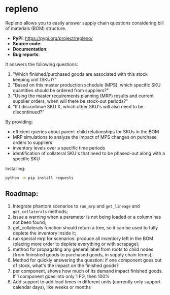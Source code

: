 
# repleno

Repleno allows you to easily answer supply chain questions considering bill of
materials (BOM) structure.

- **PyPI**: https://pypi.org/project/repleno/ 
- **Source code**: 
- **Documentation**: 
- **Bug reports**: 


It answers the following questions:

1. "Which finished/purchased goods are associated with this stock keeping unit (SKU)?"
2. "Based on this master production schedule (MPS), which specific SKU quantities should be ordered from suppliers?"
3. "Using the master requirements planning (MRP) results and current supplier orders, when will there be stock-out periods?"
4. "If I discontinue SKU X, which other SKU's will also need to be discontinued?"

By providing:

- efficient queries about parent-child relationships for SKUs in the BOM
- MRP simulations to analyze the impact of MPS changes on purchase orders to suppliers
- inventory levels over a specific time periods
- identification of collateral SKU's that need to be phased-out along with a specific SKU


Installing:

```bash
python -m pip install requests
```

## Roadmap:

1. Integrate phantom scenarios to `run_mrp` and `get_lineage` and `get_collaterals` methods;
2. issue a warning when a parameter is not being loaded or a column has not been found;
3. get_collaterals function should return a tree, so it can be used to fully deplete the inventory inside it;
4. run special mrp for scenarios: produce all inventory left in the BOM (placing more order to deplete everything or with scrapage);
5. method for propagating any general label from roots to child nodes (from fininshed goods to purchased goods, in supply chain terms);
6. Method for quickly answering the question: if one component goes out of stock, what's the impact on the finished goods?
7. per component, shows how much of its demand impact finished goods. If 1 component goes into only 1 FG, then 100%
8. Add support to add lead times in different units (currently only support calendar days), like weeks or months
